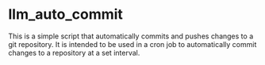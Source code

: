 # llm_auto_commit
This is a simple script that automatically commits and pushes changes to a git repository. It is intended to be used in a cron job to automatically commit changes to a repository at a set interval.